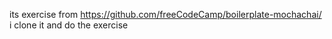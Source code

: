 its exercise from https://github.com/freeCodeCamp/boilerplate-mochachai/ i clone it and do the exercise 
